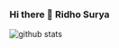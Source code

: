 ### Hi there 👋 Ridho Surya
![github stats](https://github-readme-stats.vercel.app/api?username=ridho008&show_icons=true&title_color=fff&icon_color=79ff97&text_color=9f9f9f&bg_color=151515)
<!--
**ridho008/ridho008** is a ✨ _special_ ✨ repository because its `README.md` (this file) appears on your GitHub profile.


Here are some ideas to get you started:

- 🔭 I’m currently working on ...
- 🌱 I’m currently learning ...
- 👯 I’m looking to collaborate on ...
- 🤔 I’m looking for help with ...
- 💬 Ask me about ...
- 📫 How to reach me: ...
- 😄 Pronouns: ...
- ⚡ Fun fact: ...
-->
